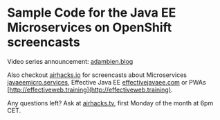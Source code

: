 # Sample Code for the Java EE Microservices on OpenShift screencasts

Video series announcement: [adambien.blog](http://adambien.blog/roller/abien/entry/free_video_series_cloud_native)

Also checkout [airhacks.io](http://airhacks.io) for screencasts about Microservices [javaeemicro.services](http://javaeemicro.services), Effective Java EE [effectivejavaee.com](http://effectivejavaee.com) or 
PWAs [http://effectiveweb.training](http://effectiveweb.training).

Any questions left? Ask at [airhacks.tv](http://airhacks.tv), first Monday of the month at 6pm CET.
